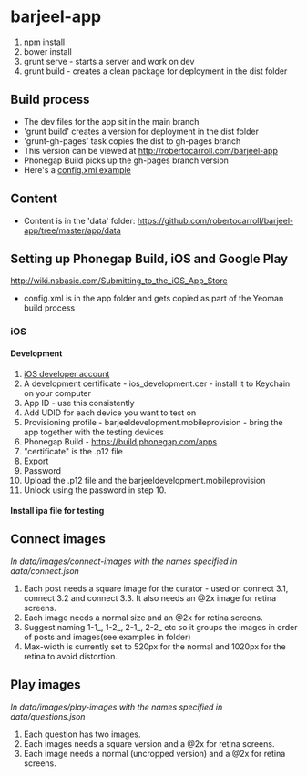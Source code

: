 barjeel-app
===========
1. npm install
2. bower install
3. grunt serve   - starts a server and work on dev
4. grunt build   - creates a clean package for deployment in the dist folder  

## Build process
- The dev files for the app sit in the main branch
- 'grunt build' creates a version for deployment in the dist folder
- 'grunt-gh-pages' task copies the dist to gh-pages branch 
- This version can be viewed at http://robertocarroll.com/barjeel-app
- Phonegap Build picks up the gh-pages branch version
- Here's a [config.xml example](https://raw.githubusercontent.com/wildabeast/PhoneGapBuildTester/master/config.xml)

## Content
- Content is in the 'data' folder: https://github.com/robertocarroll/barjeel-app/tree/master/app/data

## Setting up Phonegap Build, iOS and Google Play
http://wiki.nsbasic.com/Submitting_to_the_iOS_App_Store
- config.xml is in the app folder and gets copied as part of the Yeoman build process 

### iOS
#### Development 
1. [iOS developer account](https://developer.apple.com/programs/ios/)
2. A development certificate - ios_development.cer - install it to Keychain on your computer
3. App ID - use this consistently
4. Add UDID for each device you want to test on
5. Provisioning profile - barjeeldevelopment.mobileprovision - bring the app together with the testing devices
6. Phonegap Build - https://build.phonegap.com/apps
7. "certificate" is the .p12 file
9. Export
10. Password 
11. Upload the .p12 file and the barjeeldevelopment.mobileprovision
12. Unlock using the password in step 10.

#### Install ipa file for testing



## Connect images 
*In data/images/connect-images with the names specified in data/connect.json*

1. Each post needs a square image for the curator - used on connect 3.1, connect 3.2 and connect 3.3. It also needs an @2x image for retina screens. 
2. Each image needs a normal size and an @2x for retina screens. 
3. Suggest naming 1-1_, 1-2_, 2-1_, 2-2_ etc so it groups the images in order of posts and images(see examples in folder)
4. Max-width is currently set to 520px for the normal and 1020px for the retina to avoid distortion.

## Play images
*In data/images/play-images with the names specified in data/questions.json*
1. Each question has two images.
2. Each images needs a square version and a @2x for retina screens.
3. Each image needs a normal (uncropped version) and a @2x for retina screens.